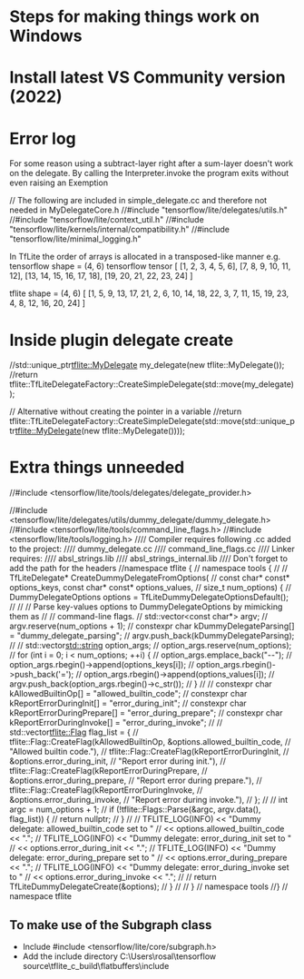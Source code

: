# Steps for making things work on Windows

# Install latest VS Community version (2022)

# Error log
For some reason using a subtract-layer right after a sum-layer doesn't work on the delegate.
By calling the Interpreter.invoke the program exits without even raising an Exemption 



// The following are included in simple_delegate.cc and therefore not needed in MyDelegateCore.h
//#include "tensorflow/lite/delegates/utils.h"
//#include "tensorflow/lite/context_util.h"
//#include "tensorflow/lite/kernels/internal/compatibility.h"
//#include "tensorflow/lite/minimal_logging.h"

In TfLite the order of arrays is allocated in a transposed-like manner
e.g.
tensorflow shape = (4, 6)
tensorflow tensor
[
    [1, 2, 3, 4, 5, 6],
    [7, 8, 9, 10, 11, 12],
    [13, 14, 15, 16, 17, 18],
    [19, 20, 21, 22, 23, 24]
]

tflite shape = (4, 6)
[
    [1, 5, 9, 13, 17, 21,
    2, 6, 10, 14, 18, 22,
    3, 7, 11, 15, 19, 23,
    4, 8, 12, 16, 20, 24]
]

# Inside plugin delegate create
//std::unique_ptr<tflite::MyDelegate> my_delegate(new tflite::MyDelegate());
//return tflite::TfLiteDelegateFactory::CreateSimpleDelegate(std::move(my_delegate));

// Alternative without creating the pointer in a variable
//return tflite::TfLiteDelegateFactory::CreateSimpleDelegate(std::move(std::unique_ptr<tflite::MyDelegate>(new tflite::MyDelegate())));
        

# Extra things unneeded
//#include <tensorflow/lite/tools/delegates/delegate_provider.h>

//#include <tensorflow/lite/delegates/utils/dummy_delegate/dummy_delegate.h>
//#include <tensorflow/lite/tools/command_line_flags.h>
//#include <tensorflow/lite/tools/logging.h>
//// Compiler requires following .cc added to the project:
//// dummy_delegate.cc
//// command_line_flags.cc
//// Linker requires:
//// absl_strings.lib
//// absl_strings_internal.lib
//// Don't forget to add the path for the headers
//namespace tflite {
//    namespace tools {
//
//        TfLiteDelegate* CreateDummyDelegateFromOptions(
//            const char* const* options_keys, const char* const* options_values,
//            size_t num_options) {
//            DummyDelegateOptions options = TfLiteDummyDelegateOptionsDefault();
//
//            // Parse key-values options to DummyDelegateOptions by mimicking them as
//            // command-line flags.
//            std::vector<const char*> argv;
//            argv.reserve(num_options + 1);
//            constexpr char kDummyDelegateParsing[] = "dummy_delegate_parsing";
//            argv.push_back(kDummyDelegateParsing);
//
//            std::vector<std::string> option_args;
//            option_args.reserve(num_options);
//            for (int i = 0; i < num_options; ++i) {
//                option_args.emplace_back("--");
//                option_args.rbegin()->append(options_keys[i]);
//                option_args.rbegin()->push_back('=');
//                option_args.rbegin()->append(options_values[i]);
//                argv.push_back(option_args.rbegin()->c_str());
//            }
//
//            constexpr char kAllowedBuiltinOp[] = "allowed_builtin_code";
//            constexpr char kReportErrorDuringInit[] = "error_during_init";
//            constexpr char kReportErrorDuringPrepare[] = "error_during_prepare";
//            constexpr char kReportErrorDuringInvoke[] = "error_during_invoke";
//
//            std::vector<tflite::Flag> flag_list = {
//                tflite::Flag::CreateFlag(kAllowedBuiltinOp, &options.allowed_builtin_code,
//                                         "Allowed builtin code."),
//                tflite::Flag::CreateFlag(kReportErrorDuringInit,
//                                         &options.error_during_init,
//                                         "Report error during init."),
//                tflite::Flag::CreateFlag(kReportErrorDuringPrepare,
//                                         &options.error_during_prepare,
//                                         "Report error during prepare."),
//                tflite::Flag::CreateFlag(kReportErrorDuringInvoke,
//                                         &options.error_during_invoke,
//                                         "Report error during invoke."),
//            };
//
//            int argc = num_options + 1;
//            if (!tflite::Flags::Parse(&argc, argv.data(), flag_list)) {
//                return nullptr;
//            }
//
//            TFLITE_LOG(INFO) << "Dummy delegate: allowed_builtin_code set to "
//                << options.allowed_builtin_code << ".";
//            TFLITE_LOG(INFO) << "Dummy delegate: error_during_init set to "
//                << options.error_during_init << ".";
//            TFLITE_LOG(INFO) << "Dummy delegate: error_during_prepare set to "
//                << options.error_during_prepare << ".";
//            TFLITE_LOG(INFO) << "Dummy delegate: error_during_invoke set to "
//                << options.error_during_invoke << ".";
//
//            return TfLiteDummyDelegateCreate(&options);
//        }
//
//    }  // namespace tools
//}  // namespace tflite


## To make use of the Subgraph class
- Include 
#include <tensorflow/lite/core/subgraph.h>
- Add the include directory
C:\Users\rosal\tensorflow source\tflite_c_build\flatbuffers\include
